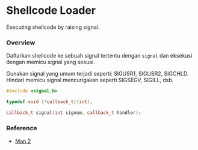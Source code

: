 # Shellcode Loader

Executing shellcode by raising signal.

### Overview

Daftarkan shellcode ke sebuah signal tertentu dengan `signal` dan eksekusi dengan memicu signal yang sesuai.

Gunakan signal yang umum terjadi seperti: SIGUSR1, SIGUSR2, SIGCHLD. Hindari memicu signal mencurigakan seperti SIGSEGV, SIGILL, dsb.

```c++
#include <signal.h>

typedef void (*callback_t)(int);

callback_t signal(int signum, callback_t handler);
```

### Reference

- [Man 2](https://man7.org/linux/man-pages/man2/signal.2.html)